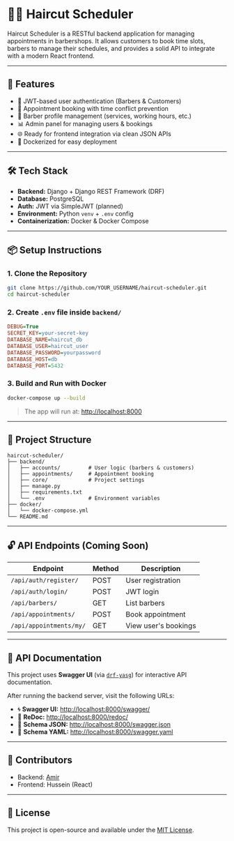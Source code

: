 # 💇‍♂️ Haircut Scheduler

Haircut Scheduler is a RESTful backend application for managing appointments in barbershops. It allows customers to book time slots, barbers to manage their schedules, and provides a solid API to integrate with a modern React frontend.

---

## 🚀 Features

- 🔐 JWT-based user authentication (Barbers & Customers)
- 📅 Appointment booking with time conflict prevention
- 👤 Barber profile management (services, working hours, etc.)
- 📊 Admin panel for managing users & bookings
- 🌐 Ready for frontend integration via clean JSON APIs
- 🐳 Dockerized for easy deployment

---

## 🛠️ Tech Stack

- **Backend:** Django + Django REST Framework (DRF)
- **Database:** PostgreSQL
- **Auth:** JWT via SimpleJWT (planned)
- **Environment:** Python `venv` + `.env` config
- **Containerization:** Docker & Docker Compose

---

## 📦 Setup Instructions

### 1. Clone the Repository

```bash
git clone https://github.com/YOUR_USERNAME/haircut-scheduler.git
cd haircut-scheduler
```

### 2. Create `.env` file inside `backend/`

```ini
DEBUG=True
SECRET_KEY=your-secret-key
DATABASE_NAME=haircut_db
DATABASE_USER=haircut_user
DATABASE_PASSWORD=yourpassword
DATABASE_HOST=db
DATABASE_PORT=5432
```

### 3. Build and Run with Docker

```bash
docker-compose up --build
```

> The app will run at: [http://localhost:8000](http://localhost:8000)

---

## 📁 Project Structure

```
haircut-scheduler/
├── backend/
│   ├── accounts/         # User logic (barbers & customers)
│   ├── appointments/     # Appointment booking
│   ├── core/             # Project settings
│   ├── manage.py
│   ├── requirements.txt
│   └── .env              # Environment variables
├── docker/
│   └── docker-compose.yml
└── README.md
```

---

## 🔓 API Endpoints (Coming Soon)

| Endpoint                  | Method | Description                       |
|--------------------------|--------|-----------------------------------|
| `/api/auth/register/`    | POST   | User registration                 |
| `/api/auth/login/`       | POST   | JWT login                         |
| `/api/barbers/`          | GET    | List barbers                      |
| `/api/appointments/`     | POST   | Book appointment                  |
| `/api/appointments/my/`  | GET    | View user's bookings              |


---

## 📘 API Documentation

This project uses **Swagger UI** (via [`drf-yasg`](https://github.com/axnsan12/drf-yasg)) for interactive API documentation.

After running the backend server, visit the following URLs:

- 🌀 **Swagger UI:** [http://localhost:8000/swagger/](http://localhost:8000/swagger/)
- 📘 **ReDoc:** [http://localhost:8000/redoc/](http://localhost:8000/redoc/)
- 📄 **Schema JSON:** [http://localhost:8000/swagger.json](http://localhost:8000/swagger.json)
- 📄 **Schema YAML:** [http://localhost:8000/swagger.yaml](http://localhost:8000/swagger.yaml)

---

## 🤝 Contributors

- Backend: [Amir](https://github.com/amiradmin/haircut-scheduler.git)
- Frontend: Hussein (React)

---

## 📜 License

This project is open-source and available under the [MIT License](LICENSE).